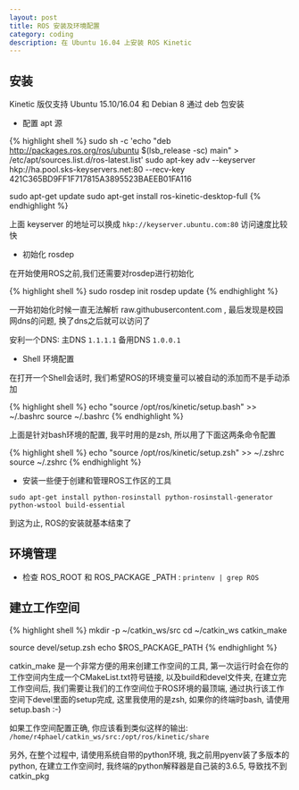 ```yaml
---
layout: post
title: ROS 安装及环境配置
category: coding
description: 在 Ubuntu 16.04 上安装 ROS Kinetic
---
```


## 安装

Kinetic 版仅支持 Ubuntu 15.10/16.04 和 Debian 8 通过 deb 包安装

- 配置 apt 源

{% highlight shell %}
sudo sh -c 'echo "deb http://packages.ros.org/ros/ubuntu $(lsb_release -sc) main" > /etc/apt/sources.list.d/ros-latest.list'
sudo apt-key adv --keyserver hkp://ha.pool.sks-keyservers.net:80 --recv-key 421C365BD9FF1F717815A3895523BAEEB01FA116

sudo apt-get update
sudo apt-get install ros-kinetic-desktop-full
{% endhighlight %}

上面 keyserver 的地址可以换成 `hkp://keyserver.ubuntu.com:80` 访问速度比较快

- 初始化 rosdep

在开始使用ROS之前,我们还需要对rosdep进行初始化

{% highlight shell %}
sudo rosdep init
rosdep update
{% endhighlight %}

一开始初始化时候一直无法解析 raw.githubusercontent.com , 最后发现是校园网dns的问题, 换了dns之后就可以访问了

安利一个DNS: 主DNS `1.1.1.1` 备用DNS `1.0.0.1`

- Shell 环境配置

在打开一个Shell会话时, 我们希望ROS的环境变量可以被自动的添加而不是手动添加

{% highlight shell %}
echo "source /opt/ros/kinetic/setup.bash" >> ~/.bashrc
source ~/.bashrc
{% endhighlight %}

上面是针对bash环境的配置, 我平时用的是zsh, 所以用了下面这两条命令配置

{% highlight shell %}
echo "source /opt/ros/kinetic/setup.zsh" >> ~/.zshrc
source ~/.zshrc
{% endhighlight %}

- 安装一些便于创建和管理ROS工作区的工具

`sudo apt-get install python-rosinstall python-rosinstall-generator python-wstool build-essential`

到这为止, ROS的安装就基本结束了

## 环境管理

- 检查 ROS_ROOT 和 ROS_PACKAGE _PATH : `printenv | grep ROS`

## 建立工作空间

{% highlight shell %}
mkdir -p ~/catkin_ws/src
cd ~/catkin_ws
catkin_make

source devel/setup.zsh
echo $ROS_PACKAGE_PATH
{% endhighlight %}

catkin_make 是一个非常方便的用来创建工作空间的工具, 第一次运行时会在你的工作空间内生成一个CMakeList.txt符号链接, 以及build和devel文件夹, 在建立完工作空间后, 我们需要让我们的工作空间位于ROS环境的最顶端, 通过执行该工作空间下devel里面的setup完成, 这里我使用的是zsh, 如果你的终端时bash, 请使用setup.bash :-)

如果工作空间配置正确, 你应该看到类似这样的输出: `/home/r4phael/catkin_ws/src:/opt/ros/kinetic/share`

另外, 在整个过程中, 请使用系统自带的python环境, 我之前用pyenv装了多版本的python, 在建立工作空间时, 我终端的python解释器是自己装的3.6.5, 导致找不到catkin_pkg